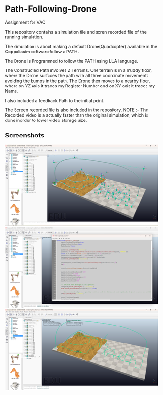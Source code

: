 # Path-Following-Drone
Assignment for VAC

This repository contains a simulation file and scren recorded file of the running simulation.

The simulation is about making a default Drone(Quadcopter) available in the Coppeliasim software follow a PATH.

The Drone is Programmed to follow the PATH using LUA language.

The Constructed Path involves 2 Terrains. One terrain is in a muddy floor, where the Drone surfaces the path with all three coordinate movements avoiding the bumps in the path. The Drone then moves to a nearby floor, where on YZ axis it traces my Register Number and on XY axis it traces my Name.

I also included a feedback Path to the initial point.

The Screen recorded file is also included in the repository.
NOTE :- The Recorded video is a actually faster than the original simulation, which is done inorder to lower video storage size.

## Screenshots
<img src="Screenshot-1.png" alt="Project reference 1">
<img src="Screenshot-2.png" alt="Project reference 2">
<img src="Screenshot-3.png" alt="Project reference 3">
